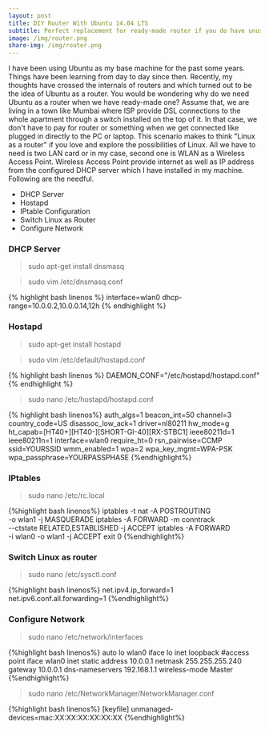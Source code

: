 ```yaml
---
layout: post
title: DIY Router With Ubuntu 14.04 LTS
subtitle: Perfect replacement for ready-made router if you do have unused computer
image: /img/router.png
share-img: /img/router.png
---
```

I have been using Ubuntu as my base machine for the past some years. Things have been learning from day to day since then. Recently, my thoughts have crossed the internals of routers and which turned out to be the idea of Ubuntu as a router. You would be wondering why do we need Ubuntu as a router when we have ready-made one? Assume that, we are living in a town like Mumbai where ISP provide DSL connections to the whole apartment through a switch installed on the top of it. In that case, we don't have to pay for router or something when we get connected like plugged in directly to the PC or laptop. This scenario makes to think "Linux as a router" if you love and explore the possibilities of Linux. All we have to need is two LAN card or in my case, second one is WLAN as a Wireless Access Point. Wireless Access Point provide internet as well as IP address from the configured DHCP server which I have installed in my machine. Following are the needful.

* DHCP Server
* Hostapd
* IPtable Configuration
* Switch Linux as Router
* Configure Network

### DHCP Server

> sudo apt-get install dnsmasq

> sudo vim /etc/dnsmasq.conf

{% highlight bash linenos %}
interface=wlan0
dhcp-range=10.0.0.2,10.0.0.14,12h
{% endhighlight %}

### Hostapd

> sudo apt-get install hostapd

> sudo vim /etc/default/hostapd.conf

{% highlight bash linenos %}
DAEMON_CONF="/etc/hostapd/hostapd.conf"
{% endhighlight %}

> sudo nano /etc/hostapd/hostapd.conf

{% highlight bash linenos%}
auth_algs=1
beacon_int=50
channel=3
country_code=US
disassoc_low_ack=1
driver=nl80211
hw_mode=g
ht_capab=[HT40+][HT40-][SHORT-GI-40][RX-STBC1]
ieee80211d=1
ieee80211n=1
interface=wlan0
require_ht=0
rsn_pairwise=CCMP
ssid=YOURSSID
wmm_enabled=1
wpa=2
wpa_key_mgmt=WPA-PSK
wpa_passphrase=YOURPASSPHASE
{%endhighlight%}

### IPtables

>sudo nano /etc/rc.local

{%highlight bash linenos%}
iptables -t nat -A POSTROUTING \
-o wlan1 -j MASQUERADE
iptables -A FORWARD -m conntrack \
--ctstate RELATED,ESTABLISHED -j ACCEPT
iptables -A FORWARD \
-i wlan0 -o wlan1 -j ACCEPT
exit 0
{%endhighlight%}

### Switch Linux as router

> sudo nano /etc/sysctl.conf

{%highlight bash linenos%}
net.ipv4.ip_forward=1
net.ipv6.conf.all.forwarding=1
{%endhighlight%}

### Configure Network

> sudo nano /etc/network/interfaces

{%highlight bash linenos%}
auto lo wlan0
iface lo inet loopback
#access point
iface wlan0 inet static
address 10.0.0.1
netmask 255.255.255.240
gateway 10.0.0.1
dns-nameservers 192.168.1.1
wireless-mode Master
{%endhighlight%}

> sudo nano /etc/NetworkManager/NetworkManager.conf

{%highlight bash linenos%}
[keyfile]
unmanaged-devices=mac:XX:XX:XX:XX:XX:XX
{%endhighlight%}

